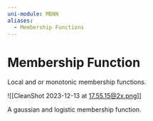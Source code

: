 ```yaml
---
uni-module: MBNN
aliases:
  - Membership Functions
---
```

# Membership Function

Local and or monotonic membership functions.

![[CleanShot 2023-12-13 at 17.55.15@2x.png]]

A gaussian and logistic membership function. 

